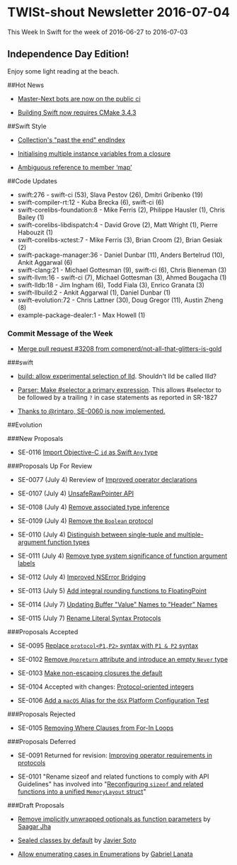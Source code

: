 # TWISt-shout Newsletter 2016-07-04
This Week In Swift for the week of 2016-06-27 to 2016-07-03

## Independence Day Edition!

Enjoy some light reading at the beach.

##Hot News

* [Master-Next bots are now on the public ci](http://thread.gmane.org/gmane.comp.lang.swift.devel/2299)

* [Building Swift now requires CMake 3.4.3](http://thread.gmane.org/gmane.comp.lang.swift.devel/2297)

##Swift Style

* [Collection's "past the end" endIndex](http://thread.gmane.org/gmane.comp.lang.swift.user/2429)

* [Initialising multiple instance variables from a closure](http://thread.gmane.org/gmane.comp.lang.swift.user/2385)

* [Ambiguous reference to member ‘map’](http://thread.gmane.org/gmane.comp.lang.swift.user/2390)

##Code Updates

* swift:276 - swift-ci (53), Slava Pestov (26), Dmitri Gribenko (19)
* swift-compiler-rt:12 - Kuba Brecka (6), swift-ci (6)
* swift-corelibs-foundation:8 - Mike Ferris (2), Philippe Hausler (1), Chris Bailey (1)
* swift-corelibs-libdispatch:4 - David Grove (2), Matt Wright (1), Pierre Habouzit (1)
* swift-corelibs-xctest:7 - Mike Ferris (3), Brian Croom (2), Brian Gesiak (2)
* swift-package-manager:36 - Daniel Dunbar (11), Anders Bertelrud (10), Ankit Aggarwal (6)
* swift-clang:21 - Michael Gottesman (9), swift-ci (6), Chris Bieneman (3)
* swift-llvm:16 - swift-ci (7), Michael Gottesman (3), Ahmed Bougacha (1)
* swift-lldb:18 - Jim Ingham (6), Todd Fiala (3), Enrico Granata (3)
* swift-llbuild:2 - Ankit Aggarwal (1), Daniel Dunbar (1)
* swift-evolution:72 - Chris Lattner (30), Doug Gregor (11), Austin Zheng (8)
* example-package-dealer:1 - Max Howell (1)

### Commit Message of the Week

* [Merge pull request #3208 from compnerd/not-all-that-glitters-is-gold](https://github.com/apple/swift/commit/6791f01753a7a774b86ccc564aadb7cbdfcf2495)

###swift
  
* [build: allow experimental selection of lld](https://github.com/apple/swift/commit/1baeed7c26a384e2b812204166075ad3cc10e412). Shouldn't lld be called llld?

* [Parser: Make #selector a primary expression](https://github.com/apple/swift/commit/884af9ccab5759bb5cfa6aedbf7792e572c3d08d). This allows #selector to be followed by a trailing `?` in case statements as reported in SR-1827
  
* [Thanks to @rintaro, SE-0060 is now implemented.](https://github.com/apple/swift/commit/5613b7d06a07a7d1433a53941b25ac5923d6c61b)

##Evolution

###New Proposals

* SE-0116 [Import Objective-C `id` as Swift `Any` type](https://github.com/apple/swift-evolution/blob/master/proposals/0116-id-as-any.md)

###Proposals Up For Review

* SE-0077 (July 4) Rereview of [Improved operator declarations](https://github.com/apple/swift-evolution/blob/master/proposals/0077-operator-precedence.md)

* SE-0107 (July 4) [UnsafeRawPointer API](https://github.com/apple/swift-evolution/blob/master/proposals/0107-unsaferawpointer.md)

* SE-0108 (July 4) [Remove associated type inference](https://github.com/apple/swift-evolution/blob/master/proposals/0108-remove-assoctype-inference.md)

* SE-0109 (July 4) [Remove the `Boolean` protocol](https://github.com/apple/swift-evolution/blob/master/proposals/0109-remove-boolean.md)

* SE-0110 (July 4) [Distinguish between single-tuple and multiple-argument function types](https://github.com/apple/swift-evolution/blob/master/proposals/0110-distingish-single-tuple-arg.md)

* SE-0111 (July 4) [Remove type system significance of function argument labels](https://github.com/apple/swift-evolution/blob/master/proposals/0111-remove-arg-label-type-significance.md)

* SE-0112 (July 4) [Improved NSError Bridging](https://github.com/apple/swift-evolution/blob/master/proposals/0112-nserror-bridging.md)

* SE-0113 (July 5) [Add integral rounding functions to FloatingPoint](https://github.com/apple/swift-evolution/blob/master/proposals/0113-rounding-functions-on-floatingpoint.md)

* SE-0114 (July 7) [Updating Buffer "Value" Names to "Header" Names](https://github.com/apple/swift-evolution/blob/master/proposals/0114-buffer-naming.md)

* SE-0115 (July 7) [Rename Literal Syntax Protocols](https://github.com/apple/swift-evolution/blob/master/proposals/0115-literal-syntax-protocols.md)

###Proposals Accepted

* SE-0095 [Replace `protocol<P1,P2>` syntax with `P1 & P2` syntax](http://thread.gmane.org/gmane.comp.lang.swift.evolution/22404)

* SE-0102 [Remove `@noreturn` attribute and introduce an empty `Never` type](http://thread.gmane.org/gmane.comp.lang.swift.evolution/22546)

* SE-0103 [Make non-escaping closures the default](http://thread.gmane.org/gmane.comp.lang.swift.evolution/22531)

* SE-0104 Accepted with changes: [Protocol-oriented integers](http://thread.gmane.org/gmane.comp.lang.swift.evolution/22553)

* SE-0106 [Add a `macOS` Alias for the `OSX` Platform Configuration Test](http://thread.gmane.org/gmane.comp.lang.swift.evolution/22143)

###Proposals Rejected

* SE-0105 [Removing Where Clauses from For-In Loops](http://thread.gmane.org/gmane.comp.lang.swift.evolution/22467)

###Proposals Deferred

* SE-0091 Returned for revision: [Improving operator requirements in protocols](http://thread.gmane.org/gmane.comp.lang.swift.evolution/22766)

* SE-0101 "Rename sizeof and related functions to comply with API Guidelines" has involved into "[Reconfiguring `sizeof` and related functions into a unified `MemoryLayout` struct](http://thread.gmane.org/gmane.comp.lang.swift.evolution/22503)"
  
###Draft Proposals

* [Remove implicitly unwrapped optionals as function parameters](https://gist.github.com/saagarjha/f33fecd4576f40133b6469da942ef453) by [Saagar Jha](mailto:saagarjha28@gmail.com)

* [Sealed classes by default](https://github.com/JaviSoto/swift-evolution/blob/a46877afb0302d2b03fa493255f5ced04ccb7f34/proposals/0000-sealed-by-default.md) by [Javier Soto](mailto:javier.api@gmail.com)

* [Allow enumerating cases in Enumerations](https://github.com/gabriellanata/swift-evolution/blob/master/proposals/NNNN-allow-enumerating-cases-in-enumerations.md) by [Gabriel Lanata](mailto:gabriellanata@gmail.com)

